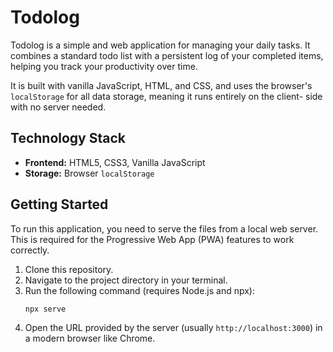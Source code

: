 # Todolog

Todolog is a simple and web application for managing your daily tasks. It
combines a standard todo list with a persistent log of your completed items,
helping you track your productivity over time.

It is built with vanilla JavaScript, HTML, and CSS, and uses the browser's
`localStorage` for all data storage, meaning it runs entirely on the client-
side with no server needed.

## Technology Stack

*   **Frontend:** HTML5, CSS3, Vanilla JavaScript
*   **Storage:** Browser `localStorage`

## Getting Started

To run this application, you need to serve the files from a local web server. This is required for the Progressive Web App (PWA) features to work correctly.

1.  Clone this repository.
2.  Navigate to the project directory in your terminal.
3.  Run the following command (requires Node.js and npx):
    ```shell
    npx serve
    ```
4.  Open the URL provided by the server (usually `http://localhost:3000`) in a modern browser like Chrome.
